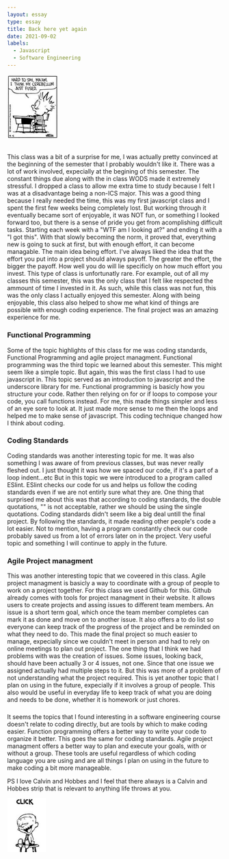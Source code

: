 ```yaml
---
layout: essay
type: essay
title: Back here yet again
date: 2021-09-02
labels:
  - Javascript
  - Software Engineering
---
```


<img class="ui medium left floated image" src="../images/pic.PNG">

##
This class was a bit of a surprise for me, I was actually pretty convinced at the beginning of the semester that I probably wouldn't like it. There was a lot of work involved, expecially at the begining of this semester. The constant things due along with the in class WODS made it extremely stressful. I dropped a class to allow me extra time to study because I felt I was at a disadvantage being a non-ICS major. This was a good thing because I really needed the time, this was my first javascript class and I spent the first few weeks being completely lost. But working through it eventually became sort of enjoyable, it was NOT fun, or something I looked forward too, but there is a sense of pride you get from acomplishing difficult tasks. Starting each week with a "WTF am I looking at?" and ending it with a "I got this". With that slowly becoming the norm, it proved that, everything new is going to suck at first, but with enough effort, it can become managable. The main idea being effort. I've always liked the idea that the effort you put into a project should always payoff. The greater the effort, the bigger the payoff. How well you do will lie specificly on how much effort you invest. This type of class is unfortunatly rare. For example, out of all my classes this semester, this was the only class that I felt like respected the ammount of time I invested in it. As such, while this class was not fun, this was the only class I actually enjoyed this semester. Along with being enjoyable, this class also helped to show me what kind of things are possible with enough coding experience. The final project was an amazing experience for me.

### Functional Programming

Some of the  topic highlights of this class for me was coding standards, Functional Programming and agile project managment.
Functional programming was the third topic we learned about this semester. This might seem like a simple topic. But again, this was the first class I had to use javascript in. This topic served as an introduction to javascript and the underscore library for me. Functional programming is basicly how you structure your code. Rather then relying on for or if loops to compose your code, you call functions instead. For me, this made things simpler and less of an eye sore to look at. It just made more sense to me then the loops and helped me to make sense of javascript. This coding technique changed how I think about coding.

### Coding Standards 
 
Coding standards was another interesting topic for me. It was also something I was aware of from previous classes, but was never really fleshed out. I just thought it was how we spaced our code, if it's a part of a loop indent...etc But in this topic we were introduced to a program called ESlint. ESlint checks our code for us and helps us follow the coding standards even if we are not entirly sure what they are. One thing that surprised me about this was that according to coding standards, the double quotations, "" is not acceptable, rather we should be using the single quotations. 
Coding standards didn't seem like a big deal untill the final project. By following the standards, it made reading other people's code a lot easier. Not to mention, having a program constantly check our code probably saved us from a lot of errors later on in the project. Very useful topic and something I will continue to apply in the future.

### Agile Project managment

This was another interesting topic that we coveered in this class. Agile project managment is basicly a way to coordinate with a group of people to work on a project together. For this class we used Github for this. Github already comes with tools for project managment in their website. It allows users to create projects and assing issues to different team members. An issue is a short term goal, which once the team member completes can mark it as done and move on to another issue. It also offers a to do list so everyone can keep track of the progress of the project and be reminded on what they need to do. This made the final project so much easier to manage, expecially since we couldn't meet in person and had to rely on online meetings to plan out project. The one thing that I think we had problems with was the creation of issues. Some issues, looking back, should have been actually 3 or 4 issues, not one. Since that one issue we assigned actually had multiple steps to it. But this was more of a problem of not understanding what the project required. This is yet another topic that I plan on using in the future, expecially if it involves a group of people. This also would be useful in everyday life to keep track of what you are doing and needs to be done, whether it is homework or just chores.

###
It seems the topics that I found interesting in a software engineering course doesn't relate to coding directly, but are tools by which to make coding easier. Function programming offers a better way to write your code to organize it better. This goes the same for coding standards. Agile project managment offers a better way to plan and execute your goals, with or without a group. These tools are useful regardless of which coding language you are using and are all things I plan on using in the future to make coding a bit more manageable.

PS I love Calvin and Hobbes and I feel that there always is a Calvin and Hobbes strip that is relevant to anything life throws at you.

<img class="ui tiny left floated rounded image" src="../images/pic2.png">
